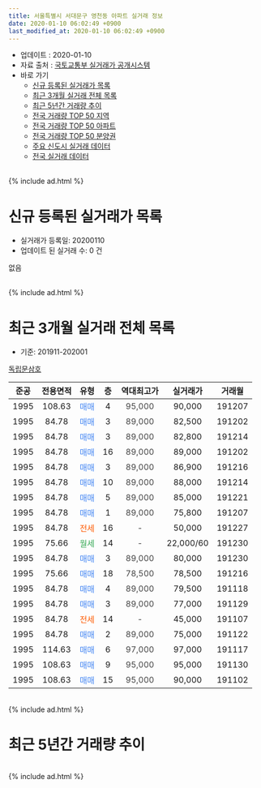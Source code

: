 ```yaml
---
title: 서울특별시 서대문구 영천동 아파트 실거래 정보
date: 2020-01-10 06:02:49 +0900
last_modified_at: 2020-01-10 06:02:49 +0900
---
```


* 업데이트 : 2020-01-10
* 자료 출처 : [국토교통부 실거래가 공개시스템](http://rt.molit.go.kr)
* 바로 가기
    * [신규 등록된 실거래가 목록](#신규-등록된-실거래가-목록)
    * [최근 3개월 실거래 전체 목록](#최근-3개월-실거래-전체-목록)
    * [최근 5년간 거래량 추이](#최근-5년간-거래량-추이)
    * [전국 거래량 TOP 50 지역](https://inasie.github.io/apt-trade-info/최근-3개월-전국에서-가장-거래가-많이-발생한-지역)
    * [전국 거래량 TOP 50 아파트](https://inasie.github.io/apt-trade-info/최근-3개월-전국에서-가장-거래가-많이-발생한-아파트)
    * [전국 거래량 TOP 50 분양권](https://inasie.github.io/apt-trade-info/최근-3개월-전국에서-가장-거래가-많이-발생한-분양권)
    * [주요 신도시 실거래 데이터](https://inasie.github.io/apt-trade-info/주요-신도시)
    * [전국 실거래 데이터](https://inasie.github.io/apt-trade-info/전국)
<br>
{% include ad.html %}
<br>

# 신규 등록된 실거래가 목록
* 실거래가 등록일: 20200110
* 업데이트 된 실거래 수: 0 건

없음

<br>
{% include ad.html %}
<br>

# 최근 3개월 실거래 전체 목록
* 기준: 201911-202001


[독립문삼호](https://search.naver.com/search.naver?query=%EC%84%9C%EC%9A%B8%ED%8A%B9%EB%B3%84%EC%8B%9C+%EC%84%9C%EB%8C%80%EB%AC%B8%EA%B5%AC+%EC%98%81%EC%B2%9C%EB%8F%99+%EB%8F%85%EB%A6%BD%EB%AC%B8%EC%82%BC%ED%98%B8)

|준공|전용면적|유형|층|역대최고가|실거래가|거래월|
|:---:|:---:|:---:|:---:|:---:|:---:|:---:|
|1995|108.63|<span style="color:#4285f3">매매</span>|4|<span style="color:#444444">95,000</span>|90,000|191207|
|1995|84.78|<span style="color:#4285f3">매매</span>|3|<span style="color:#444444">89,000</span>|82,500|191202|
|1995|84.78|<span style="color:#4285f3">매매</span>|3|<span style="color:#444444">89,000</span>|82,800|191214|
|1995|84.78|<span style="color:#4285f3">매매</span>|16|<span style="color:#444444">89,000</span>|89,000|191202|
|1995|84.78|<span style="color:#4285f3">매매</span>|3|<span style="color:#444444">89,000</span>|86,900|191216|
|1995|84.78|<span style="color:#4285f3">매매</span>|10|<span style="color:#444444">89,000</span>|88,000|191214|
|1995|84.78|<span style="color:#4285f3">매매</span>|5|<span style="color:#444444">89,000</span>|85,000|191221|
|1995|84.78|<span style="color:#4285f3">매매</span>|1|<span style="color:#444444">89,000</span>|75,800|191207|
|1995|84.78|<span style="color:#ff5a00">전세</span>|16|<span style="color:#444444">-</span>|50,000|191227|
|1995|75.66|<span style="color:#34a853">월세</span>|14|<span style="color:#444444">-</span>|22,000/60|191230|
|1995|84.78|<span style="color:#4285f3">매매</span>|3|<span style="color:#444444">89,000</span>|80,000|191230|
|1995|75.66|<span style="color:#4285f3">매매</span>|18|<span style="color:#444444">78,500</span>|78,500|191216|
|1995|84.78|<span style="color:#4285f3">매매</span>|4|<span style="color:#444444">89,000</span>|79,500|191118|
|1995|84.78|<span style="color:#4285f3">매매</span>|3|<span style="color:#444444">89,000</span>|77,000|191129|
|1995|84.78|<span style="color:#ff5a00">전세</span>|14|<span style="color:#444444">-</span>|45,000|191107|
|1995|84.78|<span style="color:#4285f3">매매</span>|2|<span style="color:#444444">89,000</span>|75,000|191122|
|1995|114.63|<span style="color:#4285f3">매매</span>|6|<span style="color:#444444">97,000</span>|97,000|191117|
|1995|108.63|<span style="color:#4285f3">매매</span>|9|<span style="color:#444444">95,000</span>|95,000|191130|
|1995|108.63|<span style="color:#4285f3">매매</span>|15|<span style="color:#444444">95,000</span>|90,000|191102|


<br>
{% include ad.html %}
<br>

# 최근 5년간 거래량 추이


<div style="width:100%;">
    <canvas id="deal_progress" height="200"></canvas>
</div>

<script>
new Chart(document.getElementById("deal_progress"), {
    type: 'line',
    data: {
        labels: ['201501','201502','201503','201504','201505','201506','201507','201508','201509','201510','201511','201512','201601','201602','201603','201604','201605','201606','201607','201608','201609','201610','201611','201612','201701','201702','201703','201704','201705','201706','201707','201708','201709','201710','201711','201712','201801','201802','201803','201804','201805','201806','201807','201808','201809','201810','201811','201812','201901','201902','201903','201904','201905','201906','201907','201908','201909','201910','201911','201912','202001'],
        datasets: [{
            label: '매매',
            pointRadius: 1,
            data: [5, 8, 11, 5, 4, 14, 4, 4, 4, 9, 8, 5, 2, 3, 5, 9, 5, 5, 9, 9, 10, 8, 3, 3, 3, 7, 6, 6, 8, 5, 2, 8, 3, 0, 6, 4, 7, 6, 6, 3, 3, 1, 5, 6, 3, 1, 1, 2, 0, 2, 3, 0, 0, 4, 5, 6, 10, 4, 6, 10, 0],
            borderColor: "rgba(255, 201, 14, 1)",
            backgroundColor: "rgba(255, 201, 14, 0.5)",
            fill: false,
            lineTension: 0
        },{
            label: '전월세',
            pointRadius: 1,
            data: [6, 7, 7, 6, 7, 9, 4, 3, 3, 9, 7, 6, 10, 7, 9, 5, 4, 3, 4, 2, 1, 11, 6, 5, 5, 7, 17, 4, 8, 7, 5, 11, 9, 0, 4, 6, 5, 9, 6, 5, 6, 2, 7, 5, 6, 5, 5, 9, 14, 1, 8, 3, 2, 8, 10, 6, 2, 6, 1, 2, 0],
            borderColor: "rgba(0, 141, 185, 1)",
            backgroundColor: "rgba(0, 141, 185, 0.5)",
            fill: false,
            lineTension: 0
        }
        ]
    },
    options: {
        responsive: true,
        title: {
            display: false
        },
        tooltips: {
            mode: 'index',
            intersect: false
        },
        hover: {
            mode: 'nearest',
            intersect: true
        },
        scales: {
            xAxes: [{
                display: true,
                scaleLabel: {
                    display: true,
                    labelString: '년/월'
                }
            }],
            yAxes: [{
                display: true,
                ticks: {
                    suggestedMin: 0,
                },
                scaleLabel: {
                    display: true,
                    labelString: '실거래 수'
                }
            }]
        }
    }
});

</script>


<br>
{% include ad.html %}
<br>


